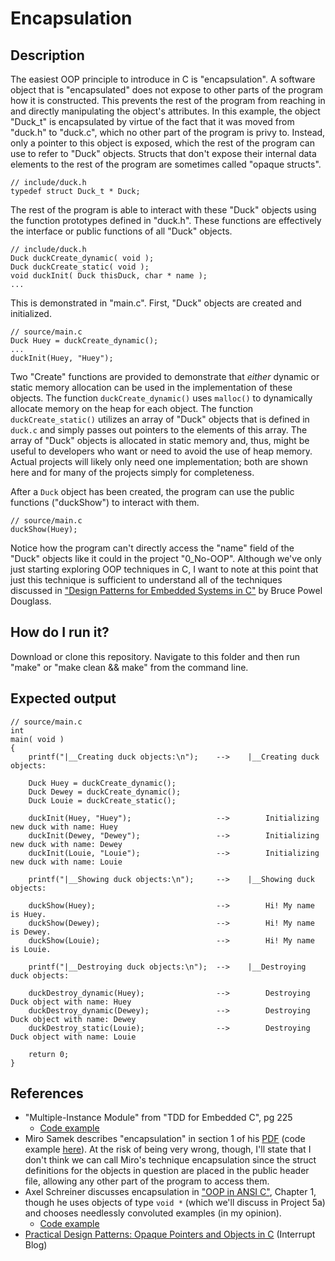 # Encapsulation

## Description

The easiest OOP principle to introduce in C is "encapsulation". A software object that is "encapsulated" does not expose to other parts of the program how it is constructed. This prevents the rest of the program from reaching in and directly manipulating the object's attributes. In this example, the object "Duck_t" is encapsulated by virtue of the fact that it was moved from "duck.h" to "duck.c", which no other part of the program is privy to. Instead, only a pointer to this object is exposed, which the rest of the program can use to refer to "Duck" objects. Structs that don't expose their internal data elements to the rest of the program are sometimes called "opaque structs".

```
// include/duck.h
typedef struct Duck_t * Duck;
```

The rest of the program is able to interact with these "Duck" objects using the function prototypes defined in "duck.h". These functions are effectively the interface or public functions of all "Duck" objects.

```
// include/duck.h
Duck duckCreate_dynamic( void );
Duck duckCreate_static( void );
void duckInit( Duck thisDuck, char * name );
...
```

This is demonstrated in "main.c". First, "Duck" objects are created and initialized.

```
// source/main.c
Duck Huey = duckCreate_dynamic();
...
duckInit(Huey, "Huey");
```

Two "Create" functions are provided to demonstrate that _either_ dynamic or static memory allocation can be used in the implementation of these objects. The function `duckCreate_dynamic()` uses `malloc()` to dynamically allocate memory on the heap for each object. The function `duckCreate_static()` utilizes an array of "Duck" objects that is defined in `duck.c` and simply passes out pointers to the elements of this array. The array of "Duck" objects is allocated in static memory and, thus, might be useful to developers who want or need to avoid the use of heap memory. Actual projects will likely only need one implementation; both are shown here and for many of the projects simply for completeness.

After a `Duck` object has been created, the program can use the public functions ("duckShow") to interact with them.

```
// source/main.c
duckShow(Huey);
```

Notice how the program can't directly access the "name" field of the "Duck" objects like it could in the project "0_No-OOP". Although we've only just starting exploring OOP techniques in C, I want to note at this point that just this technique is sufficient to understand all of the techniques discussed in ["Design Patterns for Embedded Systems in C"](https://www.amazon.com/Design-Patterns-Embedded-Systems-Engineering/dp/1856177076) by Bruce Powel Douglass.

## How do I run it?

Download or clone this repository. Navigate to this folder and then run "make" or "make clean && make" from the command line.

## Expected output

```
// source/main.c
int
main( void )
{
    printf("|__Creating duck objects:\n");    -->    |__Creating duck objects:

    Duck Huey = duckCreate_dynamic();
    Duck Dewey = duckCreate_dynamic();
    Duck Louie = duckCreate_static();

    duckInit(Huey, "Huey");                   -->        Initializing new duck with name: Huey
    duckInit(Dewey, "Dewey");                 -->        Initializing new duck with name: Dewey
    duckInit(Louie, "Louie");                 -->        Initializing new duck with name: Louie

    printf("|__Showing duck objects:\n");     -->    |__Showing duck objects:
    
    duckShow(Huey);                           -->        Hi! My name is Huey.
    duckShow(Dewey);                          -->        Hi! My name is Dewey.
    duckShow(Louie);                          -->        Hi! My name is Louie.

    printf("|__Destroying duck objects:\n");  -->    |__Destroying duck objects:

    duckDestroy_dynamic(Huey);                -->        Destroying Duck object with name: Huey
    duckDestroy_dynamic(Dewey);               -->        Destroying Duck object with name: Dewey
    duckDestroy_static(Louie);                -->        Destroying Duck object with name: Louie

    return 0;
}
```

## References
- "Multiple-Instance Module" from "TDD for Embedded C", pg 225
    - [Code example](https://github.com/jwgrenning/tddec-code/blob/master/code/include/util/CircularBuffer.h)
- Miro Samek describes "encapsulation" in section 1 of his [PDF](https://www.state-machine.com/doc/AN_OOP_in_C.pdf) (code example [here](https://github.com/QuantumLeaps/OOP-in-C/tree/master/encapsulation)). At the risk of being very wrong, though, I'll state that I don't think we can call Miro's technique encapsulation since the struct definitions for the objects in question are placed in the public header file, allowing any other part of the program to access them.
- Axel Schreiner discusses encapsulation in ["OOP in ANSI C"](https://www.cs.rit.edu/~ats/books/ooc.pdf), Chapter 1, though he uses objects of type `void *` (which we'll discuss in Project 5a) and chooses needlessly convoluted examples (in my opinion).
    - [Code example](https://github.com/shichao-an/ooc/tree/master/01)
- [Practical Design Patterns: Opaque Pointers and Objects in C](https://interrupt.memfault.com/blog/opaque-pointers) (Interrupt Blog)

